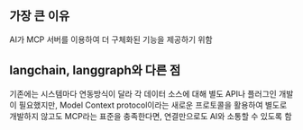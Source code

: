 ## 가장 큰 이유 
AI가 MCP 서버를 이용하여 더 구체화된 기능을 제공하기 위함

## langchain, langgraph와 다른 점
기존에는 시스템마다 연동방식이 달라 각 데이터 소스에 대해 별도 API나 플러그인 개발이 필요했지만,
Model Context protocol이라는 새로운 프로토콜을 활용하여 별도로 개발하지 않고도 MCP라는 표준을 충족한다면, 연결만으로도 AI와 소통할 수 있도록 함